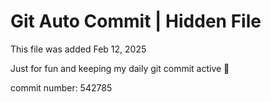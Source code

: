 # Git Auto Commit | Hidden File

This file was added Feb 12, 2025

Just for fun and keeping my daily git commit active 🤪

commit number: 542785
